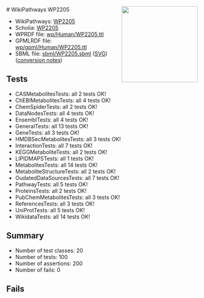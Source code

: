<img style="float: right; width: 200px" src="../logo.png" />
# WikiPathways WP2205

* WikiPathways: [WP2205](https://identifiers.org/wikipathways:WP2205)
* Scholia: [WP2205](https://scholia.toolforge.org/wikipathways/WP2205)
* WPRDF file: [wp/Human/WP2205.ttl](../wp/Human/WP2205.ttl)
* GPMLRDF file: [wp/gpml/Human/WP2205.ttl](../wp/gpml/Human/WP2205.ttl)
* SBML file: [sbml/WP2205.sbml](../sbml/WP2205.sbml) ([SVG](../sbml/WP2205.svg)) ([conversion notes](../sbml/WP2205.txt))

## Tests
* CASMetabolitesTests: all 2 tests OK!
* ChEBIMetabolitesTests: all 4 tests OK!
* ChemSpiderTests: all 2 tests OK!
* DataNodesTests: all 4 tests OK!
* EnsemblTests: all 4 tests OK!
* GeneralTests: all 13 tests OK!
* GeneTests: all 3 tests OK!
* HMDBSecMetabolitesTests: all 3 tests OK!
* InteractionTests: all 7 tests OK!
* KEGGMetaboliteTests: all 2 tests OK!
* LIPIDMAPSTests: all 1 tests OK!
* MetabolitesTests: all 14 tests OK!
* MetaboliteStructureTests: all 2 tests OK!
* OudatedDataSourcesTests: all 7 tests OK!
* PathwayTests: all 5 tests OK!
* ProteinsTests: all 2 tests OK!
* PubChemMetabolitesTests: all 3 tests OK!
* ReferencesTests: all 3 tests OK!
* UniProtTests: all 5 tests OK!
* WikidataTests: all 14 tests OK!


## Summary

* Number of test classes: 20
* Number of tests: 100
* Number of assertions: 200
* Number of fails: 0

## Fails

